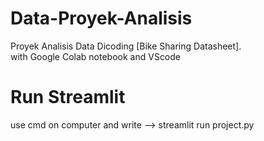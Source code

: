 # Data-Proyek-Analisis
Proyek Analisis Data Dicoding [Bike Sharing Datasheet].  
with Google Colab notebook and VScode
# Run Streamlit
use cmd on computer and write --> streamlit run project.py
